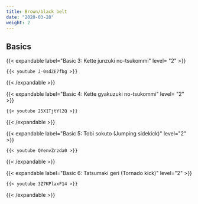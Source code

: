 ```yaml
---
title: Brown/black belt
date: "2020-03-28"
weight: 2
---
```


## Basics

{{< expandable label="Basic 3: Kette junzuki no-tsukommi" level= "2" >}}

    {{< youtube J-0sdZE7fbg >}}

{{< /expandable >}}


{{< expandable label="Basic 4: Kette gyakuzuki no-tsukommi" level= "2" >}}

    {{< youtube 25X1TjtYl2Q >}}

{{< /expandable >}}


{{< expandable label="Basic 5: Tobi sokuto (Jumping sidekick)" level="2" >}}

    {{< youtube QYenvZrzda0 >}}

{{< /expandable >}}


{{< expandable label="Basic 6: Tatsumaki geri (Tornado kick)" level="2" >}}

    {{< youtube 3Z7KPlaxF14 >}}

{{< /expandable >}}
